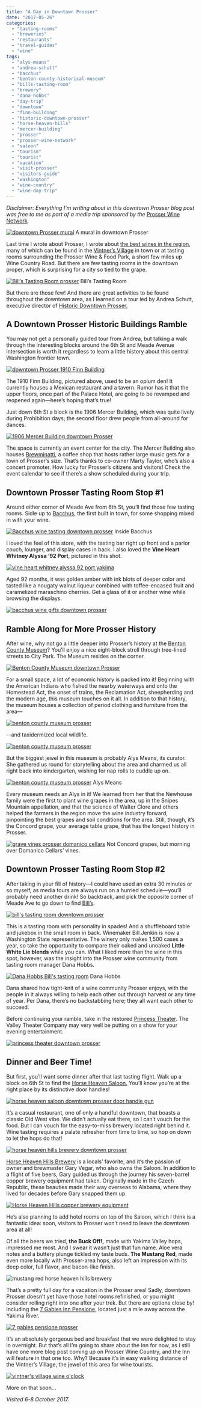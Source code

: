 ```yaml
---
title: "A Day in Downtown Prosser"
date: "2017-05-26"
categories:
  - "tasting-rooms"
  - "breweries"
  - "restaurants"
  - "travel-guides"
  - "wine"
tags:
  - "alys-means"
  - "andrea-schutt"
  - "bacchus"
  - "benton-county-historical-museum"
  - "bills-tasting-room"
  - "brewery"
  - "dana-hobbs"
  - "day-trip"
  - "downtown"
  - "finn-building"
  - "historic-downtown-prosser"
  - "horse-heaven-hills"
  - "mercer-building"
  - "prosser"
  - "prosser-wine-network"
  - "saloon"
  - "tourism"
  - "tourist"
  - "vacation"
  - "visit-prosser"
  - "visitors-guide"
  - "washington"
  - "wine-country"
  - "wine-day-trip"
---
```


_Disclaimer: Everything I’m writing about in this downtown Prosser blog post was free to me as part of a media trip sponsored by the_ [Prosser Wine Network](http://prosserwinenetwork.com/)_._




<div class="caption">

[![downtown Prosser mural](http://s3.amazonaws.com/thegourmez-wpmedia/2017/05/ProsserWA-070-500x334.jpg)](http://s3.amazonaws.com/thegourmez-wpmedia/2017/05/ProsserWA-070.jpg) A mural in downtown Prosser</div>


Last time I wrote about Prosser, I wrote about [the best wines in the region](https://thegourmez.com/blog/2016/12/29/prosser-wine-part-2-best-wines-in-the-area/), many of which can be found in the [Vintner’s Village](http://prosservintnersvillage.com/) in town or at tasting rooms surrounding the Prosser Wine & Food Park, a short few miles up Wine Country Road. But there are few tasting rooms in the downtown proper, which is surprising for a city so tied to the grape.




<div class="caption">

[![Bill’s Tasting Room prosser](http://s3.amazonaws.com/thegourmez-wpmedia/2017/05/ProsserWA-078-334x500.jpg)](http://s3.amazonaws.com/thegourmez-wpmedia/2017/05/ProsserWA-078.jpg) Bill’s Tasting Room</div>


But there are those few! And there are great activities to be found throughout the downtown area, as I learned on a tour led by Andrea Schutt, executive director of [Historic Downtown Prosser.](https://historicprosser.com/)

## A Downtown Prosser Historic Buildings Ramble

You may not get a personally guided tour from Andrea, but talking a walk through the interesting blocks around the 6th St and Meade Avenue intersection is worth it regardless to learn a little history about this central Washington frontier town.

[![downtown Prosser 1910 Finn Building](http://s3.amazonaws.com/thegourmez-wpmedia/2017/05/ProsserWA-072-500x334.jpg)](http://s3.amazonaws.com/thegourmez-wpmedia/2017/05/ProsserWA-072.jpg)

The 1910 Finn Building, pictured above, used to be an opium den! It currently houses a Mexican restaurant and a tavern. Rumor has it that the upper floors, once part of the Palace Hotel, are going to be revamped and reopened again—here’s hoping that’s true!

Just down 6th St a block is the 1906 Mercer Building, which was quite lively during Prohibition days; the second floor drew people from all-around for dances.

[![1906 Mercer Building downtown Prosser](http://s3.amazonaws.com/thegourmez-wpmedia/2017/05/ProsserWA-075-500x173.jpg)](http://s3.amazonaws.com/thegourmez-wpmedia/2017/05/ProsserWA-075.jpg)

The space is currently an event center for the city. The Mercer Building also houses [Brewminatti](http://brewminatti.com/), a coffee shop that hosts rather large music gets for a town of Prosser’s size. That’s thanks to co-owner Marty Taylor, who’s also a concert promoter. How lucky for Prosser’s citizens and visitors! Check the event calendar to see if there’s a show scheduled during your trip.

## Downtown Prosser Tasting Room Stop #1

Around either corner of Meade Ave from 6th St, you’ll find those few tasting rooms. Sidle up to [Bacchus](https://historicprosser.com/discover-downtown/name/bacchus-tasting-room-interiors/), the first built in town, for some shopping mixed in with your wine.




<div class="caption">

[![Bacchus wine tasting downtown prosser](http://s3.amazonaws.com/thegourmez-wpmedia/2017/05/ProsserWA-074-500x299.jpg)](http://s3.amazonaws.com/thegourmez-wpmedia/2017/05/ProsserWA-074.jpg) Inside Bacchus</div>


I loved the feel of this store, with the tasting bar right up front and a parlor couch, lounger, and display cases in back. I also loved the **Vine Heart Whitney Alyssa ‘92 Port**, pictured in this shot.

[![vine heart whitney alyssa 92 port yakima](http://s3.amazonaws.com/thegourmez-wpmedia/2017/05/ProsserWA-068-334x500.jpg)](http://s3.amazonaws.com/thegourmez-wpmedia/2017/05/ProsserWA-068.jpg)

Aged 92 months, it was golden amber with ink blots of deeper color and tasted like a nougaty walnut liqueur combined with toffee-encased fruit and caramelized maraschino cherries. Get a glass of it or another wine while browsing the displays.

[![bacchus wine gifts downtown prosser](http://s3.amazonaws.com/thegourmez-wpmedia/2017/05/ProsserWA-067-334x500.jpg)](http://s3.amazonaws.com/thegourmez-wpmedia/2017/05/ProsserWA-067.jpg)

## Ramble Along for More Prosser History

After wine, why not go a little deeper into Prosser’s history at the [Benton County Museum](https://www.facebook.com/makethedesertbloom/?rf=163651750320974)? You’ll enjoy a nice eight-block stroll through tree-lined streets to City Park. The Museum resides on the corner.

[![Benton County Museum downtown Prosser](http://s3.amazonaws.com/thegourmez-wpmedia/2017/05/ProsserWA-086-500x334.jpg)](http://s3.amazonaws.com/thegourmez-wpmedia/2017/05/ProsserWA-086.jpg)

For a small space, a lot of economic history is packed into it! Beginning with the American Indians who fished the nearby waterways and onto the Homestead Act, the onset of trains, the Reclamation Act, sheepherding and the modern age, this museum touches on it all. In addition to that history, the museum houses a collection of period clothing and furniture from the area—

[![benton county museum prosser](http://s3.amazonaws.com/thegourmez-wpmedia/2017/05/ProsserWA-091-334x500.jpg)](http://s3.amazonaws.com/thegourmez-wpmedia/2017/05/ProsserWA-091.jpg)

\--and taxidermized local wildlife.

[![benton county museum prosser](http://s3.amazonaws.com/thegourmez-wpmedia/2017/05/ProsserWA-094-500x328.jpg)](http://s3.amazonaws.com/thegourmez-wpmedia/2017/05/ProsserWA-094.jpg)

But the biggest jewel in this museum is probably Alys Means, its curator. She gathered us round for storytelling about the area and charmed us all right back into kindergarten, wishing for nap rolls to cuddle up on.




<div class="caption">

[![benton county museum prosser](http://s3.amazonaws.com/thegourmez-wpmedia/2017/05/ProsserWA-089-366x500.jpg)](http://s3.amazonaws.com/thegourmez-wpmedia/2017/05/ProsserWA-089.jpg) Alys Means</div>


Every museum needs an Alys in it! We learned from her that the Newhouse family were the first to plant wine grapes in the area, up in the Snipes Mountain appellation, and that the science of Walter Clore and others helped the farmers in the region move the wine industry forward, pinpointing the best grapes and soil conditions for the area. Still, though, it’s the Concord grape, your average table grape, that has the longest history in Prosser.




<div class="caption">

[![grave vines prosser domanico cellars](http://s3.amazonaws.com/thegourmez-wpmedia/2017/05/ProsserWA-128-500x218.jpg)](http://s3.amazonaws.com/thegourmez-wpmedia/2017/05/ProsserWA-128.jpg) Not Concord grapes, but morning over Domanico Cellars’ vines.</div>


## Downtown Prosser Tasting Room Stop #2

After taking in your fill of history—I could have used an extra 30 minutes or so myself, as media tours are always run on a hurried schedule—you’ll probably need another drink! So backtrack, and pick the opposite corner of Meade Ave to go down to find [Bill’s](https://www.facebook.com/BillsTastingRoom/).

[![bill's tasting room downtown prosser](http://s3.amazonaws.com/thegourmez-wpmedia/2017/05/ProsserWA-077-500x194.jpg)](http://s3.amazonaws.com/thegourmez-wpmedia/2017/05/ProsserWA-077.jpg)

This is a tasting room with personality in spades! And a shuffleboard table and jukebox in the small room in back. Winemaker Bill Jenkin is now a Washington State representative. The winery only makes 1,500 cases a year, so take the opportunity to compare their oaked and unoaked **Little White Lie blends** while you can. What I liked more than the wine in this spot, however, was the insight into the Prosser wine community from tasting room manager Dana Hobbs.




<div class="caption">

[![Dana Hobbs Bill's tasting room](http://s3.amazonaws.com/thegourmez-wpmedia/2017/05/ProsserWA-082-334x500.jpg)](http://s3.amazonaws.com/thegourmez-wpmedia/2017/05/ProsserWA-082.jpg) Dana Hobbs</div>


Dana shared how tight-knit of a wine community Prosser enjoys, with the people in it always willing to help each other out through harvest or any time of year. Per Dana, there’s no backstabbing here; they all want each other to succeed.

Before continuing your ramble, take in the restored [Princess Theater](http://www.theprincesstheatre.net/). The Valley Theater Company may very well be putting on a show for your evening entertainment.

[![princess theater downtown prosser](http://s3.amazonaws.com/thegourmez-wpmedia/2017/05/ProsserWA-083-500x334.jpg)](http://s3.amazonaws.com/thegourmez-wpmedia/2017/05/ProsserWA-083.jpg)

## Dinner and Beer Time!

But first, you’ll want some dinner after that last tasting flight. Walk up a block on 6th St to find the [Horse Heaven Saloon.](http://www.horseheavensaloon.com/) You’ll know you’re at the right place by its distinctive door handles!

[![horse heaven saloon downtown prosser door handle gun](http://s3.amazonaws.com/thegourmez-wpmedia/2017/05/ProsserWA-098-332x500.jpg)](http://s3.amazonaws.com/thegourmez-wpmedia/2017/05/ProsserWA-098.jpg)

It’s a casual restaurant, one of only a handful downtown, that boasts a classic Old West vibe. We didn’t actually eat there, so I can’t vouch for the food. But I can vouch for the easy-to-miss brewery located right behind it. Wine tasting requires a palate refresher from time to time, so hop on down to let the hops do that!

[![horse heaven hills brewery downtown prosser](http://s3.amazonaws.com/thegourmez-wpmedia/2017/05/ProsserWA-100-500x334.jpg)](http://s3.amazonaws.com/thegourmez-wpmedia/2017/05/ProsserWA-100.jpg)

[Horse Heaven Hills Brewery](http://www.horseheavensaloon.com/horse-heaven-hills-brewery) is a locals’ favorite, and it’s the passion of owner and brewmaster Gary Vegar, who also owns the Saloon. In addition to a flight of five beers, Gary guided us through the journey his seven-barrel copper brewery equipment had taken. Originally made in the Czech Republic, these beauties made their way overseas to Alabama, where they lived for decades before Gary snapped them up.

[![Horse Heaven Hills copper brewery equipment](http://s3.amazonaws.com/thegourmez-wpmedia/2017/05/ProsserWA-101-500x207.jpg)](http://s3.amazonaws.com/thegourmez-wpmedia/2017/05/ProsserWA-101.jpg)

He’s also planning to add hotel rooms on top of the Saloon, which I think is a fantastic idea: soon, visitors to Prosser won’t need to leave the downtown area at all!

Of all the beers we tried, **the Buck Off!,** made with Yakima Valley hops, impressed me most. And I swear it wasn’t just that fun name. Aloe vera notes and a buttery plunge tickled my taste buds. **The Mustang Red**, made even more locally with Prosser-area hops, also left an impression with its deep color, full flavor, and bacon-like finish.

![mustang red horse heaven hills brewery](http://s3.amazonaws.com/thegourmez-wpmedia/2017/05/ProsserWA-107-406x500.jpg)

That’s a pretty full day for a vacation in the Prosser area! Sadly, downtown Prosser doesn’t yet have those hotel rooms refinished, or you might consider rolling right into one after your trek. But there are options close by! Including the [7 Gables Inn Pensione,](https://www.7gablespensione.com/) located just a mile away across the Yakima River.

[![7 gables pensione prosser](http://s3.amazonaws.com/thegourmez-wpmedia/2017/05/ProsserWA-004-500x343.jpg)](http://s3.amazonaws.com/thegourmez-wpmedia/2017/05/ProsserWA-004.jpg)

It’s an absolutely gorgeous bed and breakfast that we were delighted to stay in overnight. But that’s all I’m going to share about the Inn for now, as I still have one more blog post coming up on Prosser Wine Country, and the Inn will feature in that one too. Why? Because it’s in easy walking distance of the Vintner’s Village, the jewel of this area for wine tourists.

[![vintner's village wine o'clock](http://s3.amazonaws.com/thegourmez-wpmedia/2017/05/ProsserWA-359-500x164.jpg)](http://s3.amazonaws.com/thegourmez-wpmedia/2017/05/ProsserWA-359.jpg)

More on that soon…

_Visited 6-8 October 2017._

